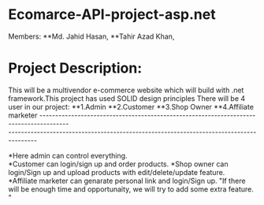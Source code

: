 # Ecomarce-API-project-asp.net
Members:
**Md. Jahid Hasan,
**Tahir Azad Khan,


# Project Description:
This will be a multivendor e-commerce website which will build with .net framework.This project has used SOLID design principles
There will be 4 user in our project:
         **1.Admin
         **2.Customer
         **3.Shop Owner
         **4.Affiliate marketer
 *---------------------------------------------------------------------------------------*        
 *---------------------------------------------------------------------------------------*
 
*Here admin can control everything.                                                                                          
*Customer can login/sign up and order products.
*Shop owner can login/Sign up and upload products with edit/delete/update feature.                                                                   
*Affiliate marketer can genarate personal link and login/Sign up.
"If there will be enough time and opportunaity, we will try to add some extra feature. "
